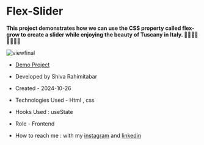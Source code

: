 # Flex-Slider
**This project demonstrates how we can use the CSS property called flex-grow to create a slider while enjoying the beauty of Tuscany in Italy. 🌼🌱🍃🌿🌼🍷🍨🍝**

![viewfinal](https://user-images.githubusercontent.com/109727844/204102879-086fee63-9bda-43b2-a1aa-49879c3f2d39.jpg)



- [Demo Project](https://rahimitabarshiva.github.io/Flex-Slider/)

- Developed by Shiva Rahimitabar

- Created - 2024-10-26

- Technologies Used - Html , css 

- Hooks Used : useState 

- Role - Frontend

- How to reach me : with my [instagram](https://www.instagram.com/shiva.rahimitabar.dev) and [linkedin](https://www.linkedin.com/in/shiva-rahimitabar-7477b432b/)

